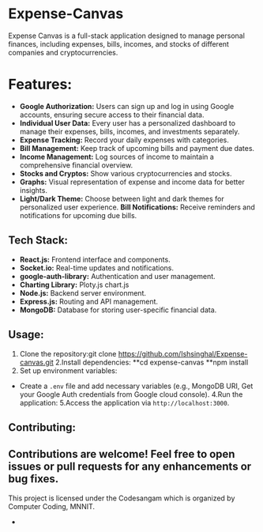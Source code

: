 ﻿# Expense-Canvas
Expense Canvas is a full-stack application designed to manage personal finances, including expenses, bills, incomes, and stocks of different companies and cryptocurrencies.
# Features:

- **Google Authorization:** Users can sign up and log in using Google accounts, ensuring secure access to their financial data.
- **Individual User Data:** Every user has a personalized dashboard to manage their expenses, bills, incomes, and investments separately.
- **Expense Tracking:** Record your daily expenses with categories.
- **Bill Management:** Keep track of upcoming bills and payment due dates.
- **Income Management:** Log sources of income to maintain a comprehensive financial overview.
- **Stocks and Cryptos:** Show various cryptocurrencies and stocks.
- **Graphs:** Visual representation of expense and income data for better insights.
- **Light/Dark Theme:** Choose between light and dark themes for personalized user experience.
**Bill Notifications:** Receive reminders and notifications for upcoming due bills.

## Tech Stack:


- **React.js:** Frontend interface and components.
- **Socket.io:** Real-time updates and notifications.
- **google-auth-library:** Authentication and user management.
- **Charting Library:** Ploty.js chart.js
- **Node.js:** Backend server environment.
- **Express.js:** Routing and API management.
- **MongoDB:** Database for storing user-specific financial data.
## Usage:

1. Clone the repository:git clone https://github.com/Ishsinghal/Expense-canvas.git
2.Install dependencies:
**cd expense-canvas
**npm install
3. Set up environment variables:
- Create a `.env` file and add necessary variables (e.g., MongoDB URI, Get your Google Auth credentials from Google cloud console).
4.Run the application:
5.Access the application via `http://localhost:3000`.

## Contributing:

Contributions are welcome! Feel free to open issues or pull requests for any enhancements or bug fixes.
- 
This project is licensed under the Codesangam which is organized by Computer Coding, MNNIT.

- 
